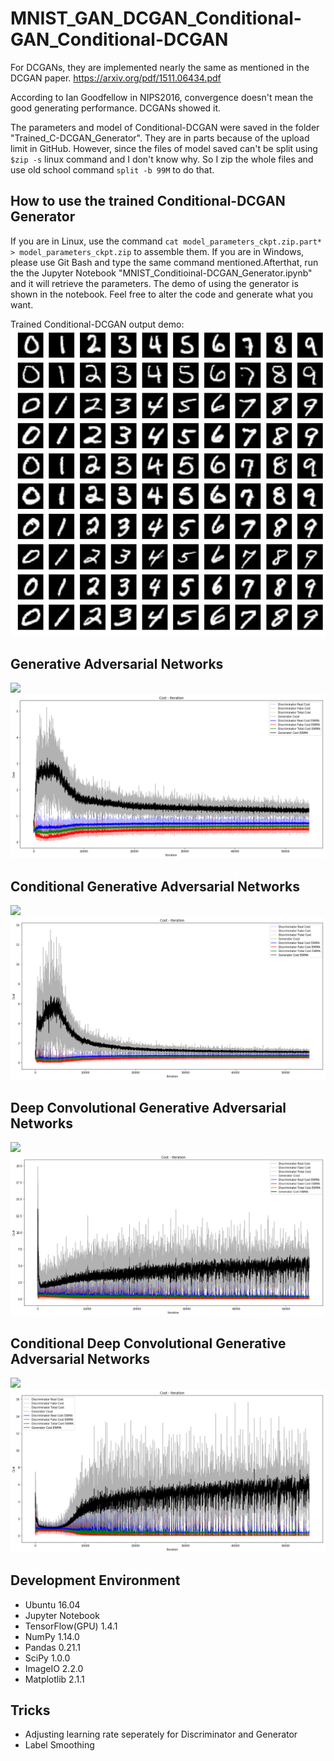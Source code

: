 # MNIST_GAN_DCGAN_Conditional-GAN_Conditional-DCGAN

For DCGANs, they are implemented nearly the same as mentioned in the DCGAN paper. https://arxiv.org/pdf/1511.06434.pdf

According to Ian Goodfellow in NIPS2016, convergence doesn't mean the good generating performance. DCGANs showed it.

The parameters and model of Conditional-DCGAN were saved in the folder "Trained_C-DCGAN_Generator". They are in parts because of the upload limit in GitHub. However, since the files of model saved can't be split using ```$zip -s``` linux command and I don't know why. So I zip the whole files and use old school command ```split -b 99M``` to do that.

## How to use the trained Conditional-DCGAN Generator
If you are in Linux, use the command ```cat model_parameters_ckpt.zip.part* > model_parameters_ckpt.zip``` to assemble them. If you are in Windows, please use Git Bash and type the same command mentioned.Afterthat, run the the Jupyter Notebook "MNIST_Conditioinal-DCGAN_Generator.ipynb" and it will retrieve the parameters. The demo of using the generator is shown in the notebook. Feel free to alter the code and generate what you want.

Trained Conditional-DCGAN output demo:
![](https://raw.githubusercontent.com/DHKLeung/MNIST_GAN_DCGAN_Conditional-GAN_Conditional-DCGAN/master/img_for_readme/trained_generator.jpg)

## Generative Adversarial Networks
![](https://github.com/DHKLeung/MNIST_GAN_DCGAN_Conditional-GAN_Conditional-DCGAN/blob/master/img_for_readme/GAN.gif?raw=true)
![](https://github.com/DHKLeung/MNIST_GAN_DCGAN_Conditional-GAN_Conditional-DCGAN/blob/master/img_for_readme/GAN.png?raw=true)

## Conditional Generative Adversarial Networks
![](https://github.com/DHKLeung/MNIST_GAN_DCGAN_Conditional-GAN_Conditional-DCGAN/blob/master/img_for_readme/cGAN.gif?raw=true)
![](https://github.com/DHKLeung/MNIST_GAN_DCGAN_Conditional-GAN_Conditional-DCGAN/blob/master/img_for_readme/cGAN.png?raw=true)

## Deep Convolutional Generative Adversarial Networks
![](https://github.com/DHKLeung/MNIST_GAN_DCGAN_Conditional-GAN_Conditional-DCGAN/blob/master/img_for_readme/DCGAN.gif?raw=true)
![](https://github.com/DHKLeung/MNIST_GAN_DCGAN_Conditional-GAN_Conditional-DCGAN/blob/master/img_for_readme/DCGAN.png?raw=true)

## Conditional Deep Convolutional Generative Adversarial Networks
![](https://github.com/DHKLeung/MNIST_GAN_DCGAN_Conditional-GAN_Conditional-DCGAN/blob/master/img_for_readme/cDCGAN.gif?raw=true)
![](https://github.com/DHKLeung/MNIST_GAN_DCGAN_Conditional-GAN_Conditional-DCGAN/blob/master/img_for_readme/cDCGAN.png?raw=true)

## Development Environment
* Ubuntu 16.04
* Jupyter Notebook
* TensorFlow(GPU) 1.4.1
* NumPy 1.14.0
* Pandas 0.21.1
* SciPy 1.0.0
* ImageIO 2.2.0
* Matplotlib 2.1.1

## Tricks
* Adjusting learning rate seperately for Discriminator and Generator
* Label Smoothing
